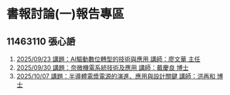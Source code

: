 書報討論(一)報告專區
===
11463110 張心䛡
---
1. [2025/09/23 講題：AI驅動數位轉型的技術與應用 講師：廖文華 主任](20250923/README.md)  
2. [2025/09/30 講題：奈微機電系統技術及應用 講師：戴慶良 博士](20250930/README.md) 
3. [2025/10/07 講題：半導體電漿電源的演進、應用與設計關鍵 講師：洪再和 博士](20251007/README.md) 